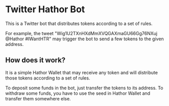 # Twitter Hathor Bot

This is a Twitter bot that distributes tokens according to a set of rules.

For example, the tweet "Wig1U2TXnHXdMmXVQGAXmaGU66Gg76NXuj @Hathor #IWantHTR" may trigger the bot to send a few tokens to the given address.

## How does it work?

It is a simple Hathor Wallet that may receive any token and will distribute those tokens according to a set of rules.

To deposit some funds in the bot, just transfer the tokens to its address. To withdraw some funds, you have to use the seed in Hathor Wallet and transfer them somewhere else.
